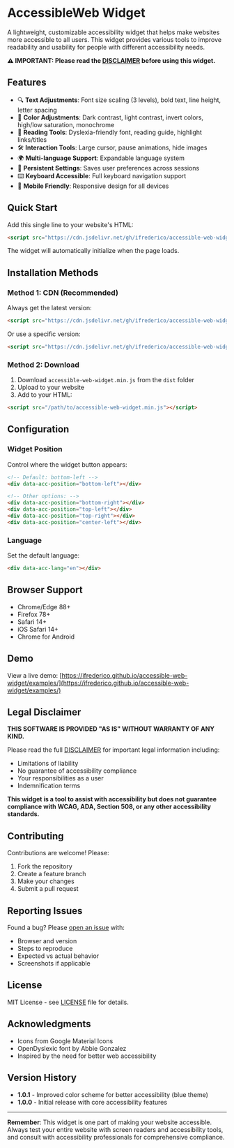 # AccessibleWeb Widget

A lightweight, customizable accessibility widget that helps make websites more accessible to all users. This widget provides various tools to improve readability and usability for people with different accessibility needs.

**⚠️ IMPORTANT: Please read the [DISCLAIMER](DISCLAIMER.md) before using this widget.**

## Features

- 🔍 **Text Adjustments**: Font size scaling (3 levels), bold text, line height, letter spacing
- 🎨 **Color Adjustments**: Dark contrast, light contrast, invert colors, high/low saturation, monochrome
- 📖 **Reading Tools**: Dyslexia-friendly font, reading guide, highlight links/titles
- 🛠️ **Interaction Tools**: Large cursor, pause animations, hide images
- 🌍 **Multi-language Support**: Expandable language system
- 💾 **Persistent Settings**: Saves user preferences across sessions
- ⌨️ **Keyboard Accessible**: Full keyboard navigation support
- 📱 **Mobile Friendly**: Responsive design for all devices

## Quick Start

Add this single line to your website's HTML:

```html
<script src="https://cdn.jsdelivr.net/gh/ifrederico/accessible-web-widget@latest/dist/accessible-web-widget.min.js"></script>
```

The widget will automatically initialize when the page loads.

## Installation Methods

### Method 1: CDN (Recommended)

Always get the latest version:
```html
<script src="https://cdn.jsdelivr.net/gh/ifrederico/accessible-web-widget@latest/dist/accessible-web-widget.min.js"></script>
```

Or use a specific version:
```html
<script src="https://cdn.jsdelivr.net/gh/ifrederico/accessible-web-widget@1.0.0/dist/accessible-web-widget.min.js"></script>
```

### Method 2: Download

1. Download `accessible-web-widget.min.js` from the `dist` folder
2. Upload to your website
3. Add to your HTML:
```html
<script src="/path/to/accessible-web-widget.min.js"></script>
```

## Configuration

### Widget Position

Control where the widget button appears:

```html
<!-- Default: bottom-left -->
<div data-acc-position="bottom-left"></div>

<!-- Other options: -->
<div data-acc-position="bottom-right"></div>
<div data-acc-position="top-left"></div>
<div data-acc-position="top-right"></div>
<div data-acc-position="center-left"></div>
```

### Language

Set the default language:

```html
<div data-acc-lang="en"></div>
```

## Browser Support

- Chrome/Edge 88+
- Firefox 78+
- Safari 14+
- iOS Safari 14+
- Chrome for Android

## Demo

View a live demo: [https://ifrederico.github.io/accessible-web-widget/examples/](https://ifrederico.github.io/accessible-web-widget/examples/)

## Legal Disclaimer

**THIS SOFTWARE IS PROVIDED "AS IS" WITHOUT WARRANTY OF ANY KIND.** 

Please read the full [DISCLAIMER](DISCLAIMER.md) for important legal information including:
- Limitations of liability
- No guarantee of accessibility compliance
- Your responsibilities as a user
- Indemnification terms

**This widget is a tool to assist with accessibility but does not guarantee compliance with WCAG, ADA, Section 508, or any other accessibility standards.**

## Contributing

Contributions are welcome! Please:
1. Fork the repository
2. Create a feature branch
3. Make your changes
4. Submit a pull request

## Reporting Issues

Found a bug? Please [open an issue](https://github.com/ifrederico/accessible-web-widget/issues) with:
- Browser and version
- Steps to reproduce
- Expected vs actual behavior
- Screenshots if applicable

## License

MIT License - see [LICENSE](LICENSE) file for details.

## Acknowledgments

- Icons from Google Material Icons
- OpenDyslexic font by Abbie Gonzalez
- Inspired by the need for better web accessibility

## Version History

- **1.0.1** - Improved color scheme for better accessibility (blue theme)
- **1.0.0** - Initial release with core accessibility features

---

**Remember**: This widget is one part of making your website accessible. Always test your entire website with screen readers and accessibility tools, and consult with accessibility professionals for comprehensive compliance.
